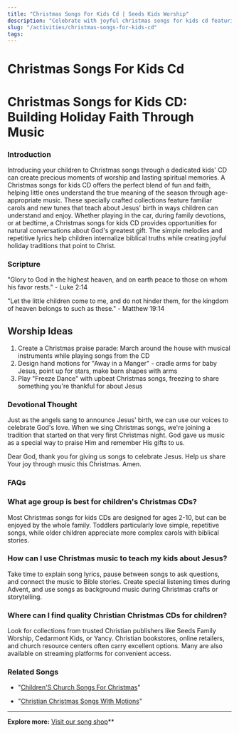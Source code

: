```yaml
---
title: "Christmas Songs For Kids Cd | Seeds Kids Worship"
description: "Celebrate with joyful christmas songs for kids cd featuring biblical Christmas themes. Holiday worship music for children and families."
slug: "/activities/christmas-songs-for-kids-cd"
tags:
---
```


# Christmas Songs For Kids Cd

# Christmas Songs for Kids CD: Building Holiday Faith Through Music

### Introduction
Introducing your children to Christmas songs through a dedicated kids' CD can create precious moments of worship and lasting spiritual memories. A Christmas songs for kids CD offers the perfect blend of fun and faith, helping little ones understand the true meaning of the season through age-appropriate music. These specially crafted collections feature familiar carols and new tunes that teach about Jesus' birth in ways children can understand and enjoy. Whether playing in the car, during family devotions, or at bedtime, a Christmas songs for kids CD provides opportunities for natural conversations about God's greatest gift. The simple melodies and repetitive lyrics help children internalize biblical truths while creating joyful holiday traditions that point to Christ.

### Scripture
"Glory to God in the highest heaven, and on earth peace to those on whom his favor rests." - Luke 2:14

"Let the little children come to me, and do not hinder them, for the kingdom of heaven belongs to such as these." - Matthew 19:14

## Worship Ideas
1. Create a Christmas praise parade: March around the house with musical instruments while playing songs from the CD
2. Design hand motions for "Away in a Manger" - cradle arms for baby Jesus, point up for stars, make barn shapes with arms
3. Play "Freeze Dance" with upbeat Christmas songs, freezing to share something you're thankful for about Jesus

### Devotional Thought
Just as the angels sang to announce Jesus' birth, we can use our voices to celebrate God's love. When we sing Christmas songs, we're joining a tradition that started on that very first Christmas night. God gave us music as a special way to praise Him and remember His gifts to us.

Dear God, thank you for giving us songs to celebrate Jesus. Help us share Your joy through music this Christmas. Amen.

### FAQs

### What age group is best for children's Christmas CDs?
Most Christmas songs for kids CDs are designed for ages 2-10, but can be enjoyed by the whole family. Toddlers particularly love simple, repetitive songs, while older children appreciate more complex carols with biblical stories.

### How can I use Christmas music to teach my kids about Jesus?
Take time to explain song lyrics, pause between songs to ask questions, and connect the music to Bible stories. Create special listening times during Advent, and use songs as background music during Christmas crafts or storytelling.

### Where can I find quality Christian Christmas CDs for children?
Look for collections from trusted Christian publishers like Seeds Family Worship, Cedarmont Kids, or Yancy. Christian bookstores, online retailers, and church resource centers often carry excellent options. Many are also available on streaming platforms for convenient access.

### Related Songs

- "[Children'S Church Songs For Christmas](/activities/children-s-church-songs-for-christmas/)"

- "[Christian Christmas Songs With Motions](/activities/christian-christmas-songs-with-motions/)"

---

**Explore more:** [Visit our song shop](https://seedskidsworship.com/shop)**

<!-- Schema Markup -->
<script type="application/ld+json">
{
  "@context": "https://schema.org",
  "@type": "MusicRecording",
  "name": "Christmas Songs For Kids Cd",
  "byArtist": {
    "@type": "MusicGroup",
    "name": "Seeds Kids Worship"
  },
  "isFamilyFriendly": true,
  "url": "https://seedskidsworship.com/activities/christmas-songs-for-kids-cd/"
}
</script>